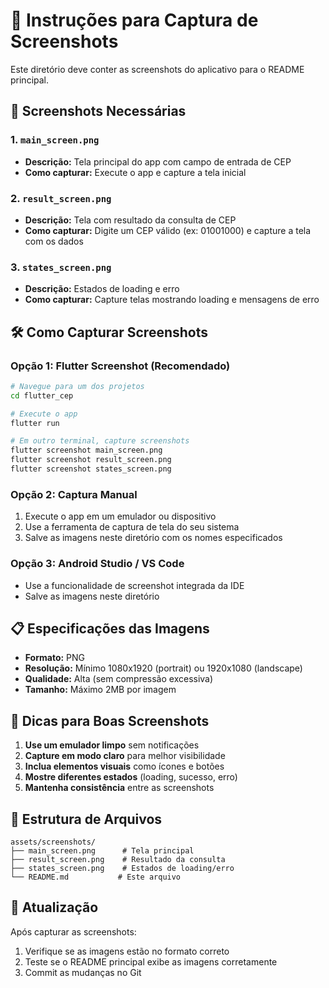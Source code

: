 # 📸 Instruções para Captura de Screenshots

Este diretório deve conter as screenshots do aplicativo para o README principal.

## 📱 Screenshots Necessárias

### 1. `main_screen.png`
- **Descrição:** Tela principal do app com campo de entrada de CEP
- **Como capturar:** Execute o app e capture a tela inicial

### 2. `result_screen.png`
- **Descrição:** Tela com resultado da consulta de CEP
- **Como capturar:** Digite um CEP válido (ex: 01001000) e capture a tela com os dados

### 3. `states_screen.png`
- **Descrição:** Estados de loading e erro
- **Como capturar:** Capture telas mostrando loading e mensagens de erro

## 🛠️ Como Capturar Screenshots

### Opção 1: Flutter Screenshot (Recomendado)
```bash
# Navegue para um dos projetos
cd flutter_cep

# Execute o app
flutter run

# Em outro terminal, capture screenshots
flutter screenshot main_screen.png
flutter screenshot result_screen.png
flutter screenshot states_screen.png
```

### Opção 2: Captura Manual
1. Execute o app em um emulador ou dispositivo
2. Use a ferramenta de captura de tela do seu sistema
3. Salve as imagens neste diretório com os nomes especificados

### Opção 3: Android Studio / VS Code
- Use a funcionalidade de screenshot integrada da IDE
- Salve as imagens neste diretório

## 📋 Especificações das Imagens

- **Formato:** PNG
- **Resolução:** Mínimo 1080x1920 (portrait) ou 1920x1080 (landscape)
- **Qualidade:** Alta (sem compressão excessiva)
- **Tamanho:** Máximo 2MB por imagem

## 🎨 Dicas para Boas Screenshots

1. **Use um emulador limpo** sem notificações
2. **Capture em modo claro** para melhor visibilidade
3. **Inclua elementos visuais** como ícones e botões
4. **Mostre diferentes estados** (loading, sucesso, erro)
5. **Mantenha consistência** entre as screenshots

## 📁 Estrutura de Arquivos

```
assets/screenshots/
├── main_screen.png      # Tela principal
├── result_screen.png    # Resultado da consulta
├── states_screen.png    # Estados de loading/erro
└── README.md           # Este arquivo
```

## 🔄 Atualização

Após capturar as screenshots:
1. Verifique se as imagens estão no formato correto
2. Teste se o README principal exibe as imagens corretamente
3. Commit as mudanças no Git
